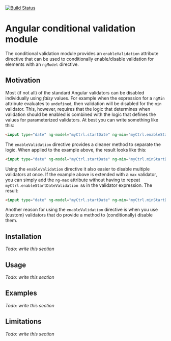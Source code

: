 [![Build Status](https://api.travis-ci.org/dscheerens/angular-conditional-validation.svg?branch=master)](https://travis-ci.org/dscheerens/angular-conditional-validation)

Angular conditional validation module
=====================================

The conditional validation module provides an `enableValidation` attribute directive that can be used to conditionally enable/disable validation for elements with an `ngModel` directive.



Motivation
----------

Most (if not all) of the standard Angular validators can be disabled individually using *falsy* values.
For example when the expression for a `ngMin` attribute evaluates to `undefined`, then validation will be disabled for the `min` validator.
This, however, requires that the logic that determines when validation should be enabled is combined with the logic that defines the values for parameterized validators.
At best you can write something like this:

```html
<input type="date" ng-model="myCtrl.startDate" ng-min="myCtrl.enableStartDateValidation && myCtrl.minStartDate">
```

The `enableValidation` directive provides a cleaner method to separate the logic.
When applied to the example above, the result looks like this:

```html
<input type="date" ng-model="myCtrl.startDate" ng-min="myCtrl.minStartDate" enable-validation="myCtrl.enableStartDateValidation">
```

Using the `enableValidation` directive it also easier to disable multiple validators at once.
If the example above is extended with a `max` validator, you can simply add the `ng-max` attribute without having to repeat `myCtrl.enableStartDateValidation &&` in the validator expression.
The result:

```html
<input type="date" ng-model="myCtrl.startDate" ng-min="myCtrl.minStartDate" ng-max="myCtrl.maxStartDate" enable-validation="myCtrl.enableStartDateValidation">
```

Another reason for using the `enableValidation` directive is when you use (custom) validators that do provide a method to (conditionally) disable them.



Installation
------------

*Todo: write this section*



Usage
-----

*Todo: write this section*



Examples
--------

*Todo: write this section*



Limitations
-----------

*Todo: write this section*